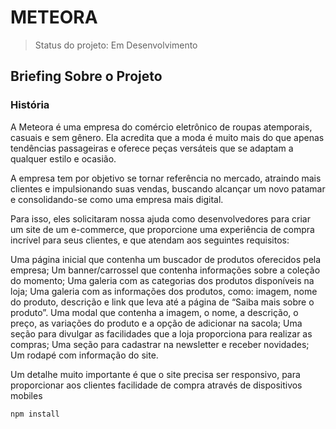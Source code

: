 <h1>METEORA</h1>

>Status do projeto: Em Desenvolvimento

<h2> Briefing Sobre o Projeto</h2>

<h3>História</h3>

A Meteora é uma empresa do comércio eletrônico de roupas atemporais, casuais e sem gênero. Ela acredita que a moda é muito mais do que apenas tendências passageiras e oferece peças versáteis que se adaptam a qualquer estilo e ocasião.

A empresa tem por objetivo se tornar referência no mercado, atraindo mais clientes e impulsionando suas vendas, buscando alcançar um novo patamar e consolidando-se como uma empresa mais digital.

Para isso, eles solicitaram nossa ajuda como desenvolvedores para criar um site de um e-commerce, que proporcione uma experiência de compra incrível para seus clientes, e que atendam aos seguintes requisitos:

Uma página inicial que contenha um buscador de produtos oferecidos pela empresa;
Um banner/carrossel que contenha informações sobre a coleção do momento;
Uma galeria com as categorias dos produtos disponíveis na loja;
Uma galeria com as informações dos produtos, como: imagem, nome do produto, descrição e link que leva até a página de “Saiba mais sobre o produto”.
Uma modal que contenha a imagem, o nome, a descrição, o preço, as variações do produto e a opção de adicionar na sacola;
Uma seção para divulgar as facilidades que a loja proporciona para realizar as compras;
Uma seção para cadastrar na newsletter e receber novidades;
Um rodapé com informação do site.
‌

Um detalhe muito importante é que o site precisa ser responsivo, para proporcionar aos clientes facilidade de compra através de dispositivos mobiles

```
npm install 
```